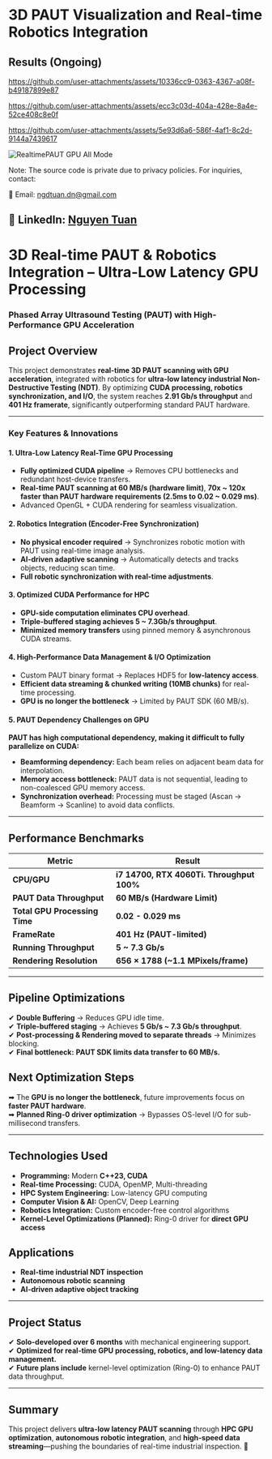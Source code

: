 # 3D PAUT Visualization and Real-time Robotics Integration


## Results (Ongoing)

https://github.com/user-attachments/assets/10336cc9-0363-4367-a08f-b49187899e87

https://github.com/user-attachments/assets/ecc3c03d-404a-428e-8a4e-52ce408c8e0f

https://github.com/user-attachments/assets/5e93d6a6-586f-4af1-8c2d-9144a7439617

![RealtimePAUT GPU All Mode](https://github.com/user-attachments/assets/ef7d6936-ffc7-44f1-a2c9-dd81e2192ca0)
   
Note: The source code is private due to privacy policies. For inquiries, contact:

📧 Email: ngdtuan.dn@gmail.com

🔗 LinkedIn: [Nguyen Tuan](https://www.linkedin.com/in/nguyen-tuan-a2a589128/)
---
# **3D Real-time PAUT & Robotics Integration – Ultra-Low Latency GPU Processing**  
### **Phased Array Ultrasound Testing (PAUT) with High-Performance GPU Acceleration**  

## **Project Overview**  
This project demonstrates **real-time 3D PAUT scanning with GPU acceleration**, integrated with robotics for **ultra-low latency industrial Non-Destructive Testing (NDT)**. By optimizing **CUDA processing, robotics synchronization, and I/O**, the system reaches **2.91 Gb/s throughput** and **401 Hz framerate**, significantly outperforming standard PAUT hardware.  

---

### **Key Features & Innovations**  

#### **1. Ultra-Low Latency Real-Time GPU Processing**  
- **Fully optimized CUDA pipeline** → Removes CPU bottlenecks and redundant host-device transfers.  
- **Real-time PAUT scanning at 60 MB/s (hardware limit)**, **70x ~ 120x faster than PAUT hardware requirements (2.5ms to 0.02 ~ 0.029 ms)**.  
- Advanced OpenGL + CUDA rendering for seamless visualization.  

#### **2. Robotics Integration (Encoder-Free Synchronization)**  
- **No physical encoder required** → Synchronizes robotic motion with PAUT using real-time image analysis.  
- **AI-driven adaptive scanning** → Automatically detects and tracks objects, reducing scan time.  
- **Full robotic synchronization with real-time adjustments**.  

#### **3. Optimized CUDA Performance for HPC**  
- **GPU-side computation eliminates CPU overhead**.  
- **Triple-buffered staging achieves 5 ~ 7.3Gb/s throughput**.  
- **Minimized memory transfers** using pinned memory & asynchronous CUDA streams.  

#### **4. High-Performance Data Management & I/O Optimization**  
- Custom PAUT binary format → Replaces HDF5 for **low-latency access**.  
- **Efficient data streaming & chunked writing (10MB chunks)** for real-time processing.  
- **GPU is no longer the bottleneck** → Limited by PAUT SDK (60 MB/s).  

#### **5. PAUT Dependency Challenges on GPU**  
**PAUT has high computational dependency, making it difficult to fully parallelize on CUDA:**  
 - **Beamforming dependency:** Each beam relies on adjacent beam data for interpolation.  
 - **Memory access bottleneck:** PAUT data is not sequential, leading to non-coalesced GPU memory access.  
 - **Synchronization overhead:** Processing must be staged (Ascan → Beamform → Scanline) to avoid data conflicts.  

---

## **Performance Benchmarks**  
| **Metric** | **Result** |  
|------------|-----------|  
| **CPU/GPU** | **i7 14700, RTX 4060Ti. Throughput 100%** |  
| **PAUT Data Throughput** | **60 MB/s (Hardware Limit)** |  
| **Total GPU Processing Time** | **0.02 - 0.029 ms** |  
| **FrameRate** | **401 Hz (PAUT-limited)** |  
| **Running Throughput** | **5 ~ 7.3 Gb/s** |  
| **Rendering Resolution** | **656 × 1788 (~1.1 MPixels/frame)** |  

---

## **Pipeline Optimizations**  
✔ **Double Buffering** → Reduces GPU idle time.  
✔ **Triple-buffered staging** → Achieves **5 Gb/s ~ 7.3 Gb/s throughput**.  
✔ **Post-processing & Rendering moved to separate threads** → Minimizes blocking.  
✔ **Final bottleneck:** **PAUT SDK limits data transfer to 60 MB/s.**  

## **Next Optimization Steps**  
➡ The **GPU is no longer the bottleneck**, future improvements focus on **faster PAUT hardware**.  
➡ **Planned Ring-0 driver optimization** → Bypasses OS-level I/O for sub-millisecond transfers.  

---

## **Technologies Used**  
- **Programming:** Modern **C++23, CUDA**  
- **Real-time Processing:** CUDA, OpenMP, Multi-threading  
- **HPC System Engineering:** Low-latency GPU computing  
- **Computer Vision & AI:** OpenCV, Deep Learning  
- **Robotics Integration:** Custom encoder-free control algorithms  
- **Kernel-Level Optimizations (Planned):** Ring-0 driver for **direct GPU access**  

## **Applications**  
 - **Real-time industrial NDT inspection**  
 - **Autonomous robotic scanning**  
 - **AI-driven adaptive object tracking**  

---

## **Project Status**  
✔ **Solo-developed over 6 months** with mechanical engineering support.  
✔ **Optimized for real-time GPU processing, robotics, and low-latency data management.**  
✔ **Future plans include** kernel-level optimization (Ring-0) to enhance PAUT data throughput.  

---

## **Summary**  
This project delivers **ultra-low latency PAUT scanning** through **HPC GPU optimization**, **autonomous robotic integration**, and **high-speed data streaming**—pushing the boundaries of real-time industrial inspection. 🚀
